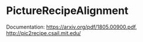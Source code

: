 # PictureRecipeAlignment
Documentation: https://arxiv.org/pdf/1805.00900.pdf, http://pic2recipe.csail.mit.edu/
